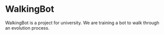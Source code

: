 # WalkingBot
 WalkingBot is a project for university. We are training a bot to walk through an evolution process.
